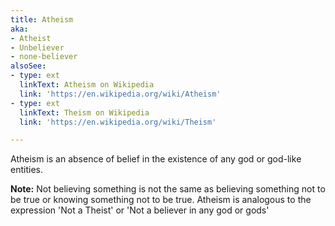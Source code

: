 ```yaml
---
title: Atheism
aka:
- Atheist
- Unbeliever
- none-believer
alsoSee:
- type: ext
  linkText: Atheism on Wikipedia
  link: 'https://en.wikipedia.org/wiki/Atheism'
- type: ext
  linkText: Theism on Wikipedia
  link: 'https://en.wikipedia.org/wiki/Theism'

---
```

Atheism is an absence of belief in the existence of any god or god-like entities.

**Note:** Not believing something is not the same as believing something not to be true or knowing something not to be true. Atheism is analogous to the expression 'Not a Theist' or 'Not a believer in any god or gods'
